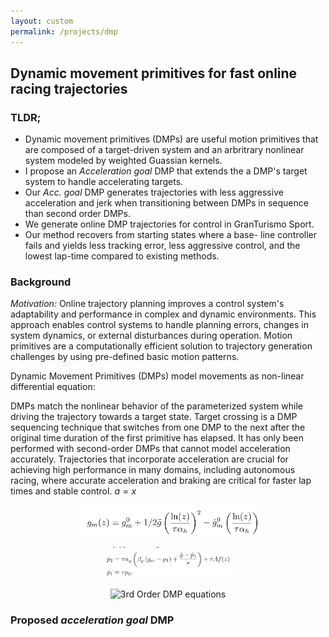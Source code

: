 ```yaml
---
layout: custom
permalink: /projects/dmp
---
```



## Dynamic movement primitives for fast online racing trajectories
### TLDR;
- Dynamic movement primitives (DMPs) are useful motion primitives that are composed of a target-driven system and an arbritrary nonlinear system modeled by weighted Guassian kernels.
- I propose an _Acceleration goal_ DMP that extends the a DMP's target system
to handle accelerating targets.
- Our _Acc. goal_ DMP generates trajectories with less
aggressive acceleration and jerk when transitioning
between DMPs in sequence than second order DMPs.
- We generate online DMP trajectories for control in
GranTurismo Sport.
- Our method recovers from starting states where a base-
line controller fails and yields less tracking error, less
aggressive control, and the lowest lap-time compared
to existing methods.

### Background
_Motivation:_ Online trajectory planning improves a control system's adaptability and performance in complex and dynamic environments. This approach enables control systems to handle planning errors, changes in system dynamics, or external disturbances during operation. Motion primitives are a computationally efficient solution to trajectory generation challenges by using pre-defined basic motion patterns.

Dynamic Movement Primitives (DMPs) model movements as non-linear differential equation:


 DMPs match the nonlinear behavior of the parameterized system while driving the trajectory towards a target state. Target crossing is a DMP sequencing technique that switches from one DMP to the next after the original time duration of the first primitive has elapsed. It has only been performed with second-order DMPs that cannot model acceleration accurately. Trajectories that incorporate acceleration are crucial for achieving high performance in many domains, including autonomous racing, where accurate acceleration and braking are critical for faster lap times and stable control.
 $a = x$

<div style="text-align: center;">
<figure>
<img src="./eqns/dmp/accel_goal.jpg" alt="Accel. goal equations" height="50"/>       
</figure>
</div>

<div style="text-align: center;">
<figure>
<img src="./eqns/dmp/dmp2ndorder.jpg" alt="2nd Order DMP equations" height="50"/>       
</figure>
</div>

<div style="text-align: center;">
<figure>
<img src="./eqns.dmp/dmp3rdorder.jpg" alt="3rd Order DMP equations" height="50"/>       
</figure>
</div>

### Proposed _acceleration goal_ DMP
